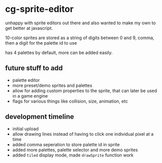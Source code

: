 # cg-sprite-editor
unhappy with sprite editors out there and also wanted to make my own to get better at javascript.

10-color sprites are stored as a string of digits between 0 and 9, comma, then a digit for the palette id to use

has 4 palettes by default, more can be added easily.


## future stuff to add
- palette editor
- more preset/demo sprites and palettes
- allow for adding custom properties to the sprite, that can later be used in a game engine
- flags for various things like collision, size, animation, etc

## development timeline
- initial upload
- allow drawing lines instead of having to click one individual pixel at a time
- added comma seperation to store palette id in sprite
- added more palettes, palette selector and more demo sprites
- added `tiled` display mode, made `drawSprite` function work
